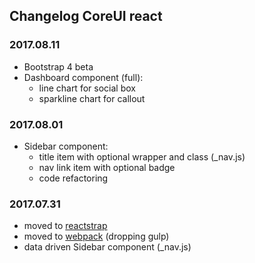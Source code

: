 ## Changelog CoreUI react 

### 2017.08.11
- Bootstrap 4 beta
- Dashboard component (full):
	- line chart for social box
	- sparkline chart for callout

### 2017.08.01
- Sidebar component: 
	- title item with optional wrapper and class (_nav.js)
	- nav link item with optional badge
	- code refactoring

### 2017.07.31
- moved to [reactstrap](https://reactstrap.github.io/)
- moved to [webpack](https://webpack.js.org/) (dropping gulp)
- data driven Sidebar component (_nav.js)

